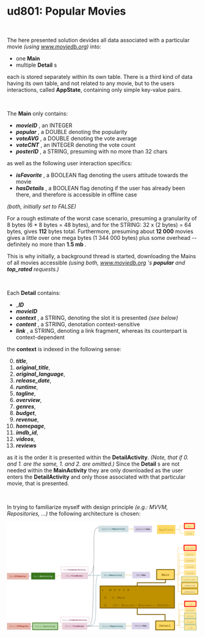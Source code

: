 # ud801: Popular Movies


&nbsp;&nbsp;


The here presented solution devides all data associated with a particular movie *(using www.moviedb.org)* into:
- one __Main__
- multiple __Detail__ s

each is stored separately within its own table.
There is a third kind of data having its own table, and not related to any movie, but to the users interactions, called __AppState__, containing only simple key-value pairs.


&nbsp;&nbsp;


The __Main__ only contains:
- ___movieID___ , an INTEGER
- ___popular___ , a DOUBLE denoting the popularity
- ___voteAVG___ , a DOUBLE  denoting the vote average
- ___voteCNT___ , an INTEGER denoting the vote count
- ___posterID___ , a STRING, presuming with no more than 32 chars

as well as the following user interaction specifics:
- ___isFavorite___ , a BOOLEAN flag denoting the users attitude towards the movie
- ___hasDetails___ , a BOOLEAN flag denoting if the user has already been there, and therefore is accessible in offline case

*(both, initially set to FALSE)*

For a rough estimate of the worst case scenario, presuming a granularity of 8 bytes (6 * 8 bytes =  48 bytes), and for the STRING: 32 x (2 bytes) = 64 bytes, gives __112__ bytes total.
Furthermore, presuming about __12 000__ movies gives a little over one mega bytes (1 344 000 bytes) plus some overhead -- definitely no more than __1.5 mb__ .

This is why initially, a background thread is started, downloading the Mains of all movies accessible *(using both, www.moviedb.org 's  ___popular___ and ___top_rated___ requests.)*


&nbsp;&nbsp;


Each __Detail__ contains:
- ____ID___
- ___movieID___
- ___context___ , a STRING, denoting the slot it is presented *(see below)*
- ___content___ , a STRING, denotation context-sensitive
- ___link___ , a STRING, denoting a link fragment, whereas its counterpart is context-dependent

the __context__ is indexed in the following sense:

0. ___title___,
1. ___original_title___,
2. ___original_language___,
3. ___release_date___,
4. ___runtime___,
5. ___tagline___,
6. ___overview___,
7. ___genres___,
8. ___budget___,
9. ___revenue___,
10. ___homepage___,
11. ___imdb_id___,
12. ___videos___,
13. ___reviews___

as it is the order it is presented within the __DetailActivity__.
*(Note, that if 0. and 1. are the same, 1. and 2. are omitted.)*
Since the __Detail__ s are not needed within the __MainActivity__ they are only downloaded as the user enters the __DetailActivity__
and only those associated with that particular movie, that is presented.


&nbsp;&nbsp;



In trying to familiarize myself with design principle *(e.g.: MVVM, Repositories, ...)* the following
architecture is chosen:


![overview](ud801-Popular-Movies--diagram.svg)
